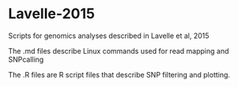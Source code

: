 # Lavelle-2015

Scripts for genomics analyses described in Lavelle et al, 2015

The .md files describe Linux commands used for read mapping and SNPcalling

The .R files are R script files that describe SNP filtering and plotting.
